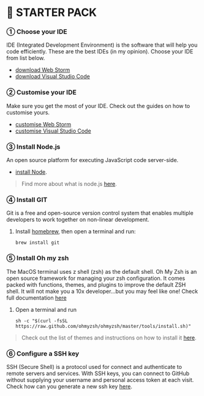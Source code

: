# 🎒 STARTER PACK

### ① Choose your IDE
IDE (Integrated Development Environment) is the software that will help you code efficiently.
These are the best IDEs (in my opinion).
Choose your IDE from list below.
- [download Web Storm](https://www.jetbrains.com/webstorm/)
- [download Visual Studio Code](https://code.visualstudio.com/)

### ② Customise your IDE
Make sure you get the most of your IDE.
Check out the guides on how to customise yours.
- [customise Web Storm]()
- [customise Visual Studio Code]()

### ③ Install Node.js
An open source platform for executing JavaScript code server-side. 
- [install Node](https://nodejs.org/en/).
>Find more about what is node.js [here](https://nodejs.org/en/about/).

### ④ Install GIT
Git is a free and open-source version control system that enables multiple developers to work together on non-linear development.
1. Install [homebrew](https://brew.sh/), then open a terminal and run:
    ```
    brew install git
    ```

### ⑤ Install Oh my zsh
The MacOS terminal uses z shell (zsh) as the default shell. Oh My Zsh is an open source framework for managing your zsh configuration.
It comes packed with functions, themes, and plugins to improve the default ZSH shell.
It will not make you a 10x developer...but you may feel like one!
Check full documentation [here](https://ohmyz.sh/)
1. Open a terminal and run
      ```
      sh -c "$(curl -fsSL https://raw.github.com/ohmyzsh/ohmyzsh/master/tools/install.sh)"
      ```
> Check out the list of themes and instructions on how to install it [here](https://github.com/ohmyzsh/ohmyzsh/wiki/Themes).

### ⑥ Configure a SSH key
SSH (Secure Shell) is a protocol used for connect and authenticate to remote servers and services. With SSH keys, you can connect to GitHub without supplying your username and personal access token at each visit.
Check how can you generate a new ssh key [here](./SSH.md).
